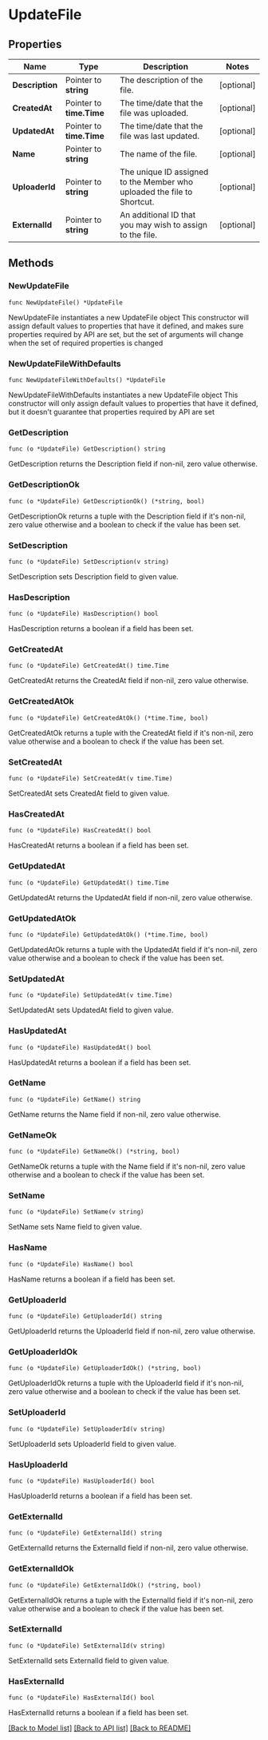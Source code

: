 # UpdateFile

## Properties

Name | Type | Description | Notes
------------ | ------------- | ------------- | -------------
**Description** | Pointer to **string** | The description of the file. | [optional] 
**CreatedAt** | Pointer to **time.Time** | The time/date that the file was uploaded. | [optional] 
**UpdatedAt** | Pointer to **time.Time** | The time/date that the file was last updated. | [optional] 
**Name** | Pointer to **string** | The name of the file. | [optional] 
**UploaderId** | Pointer to **string** | The unique ID assigned to the Member who uploaded the file to Shortcut. | [optional] 
**ExternalId** | Pointer to **string** | An additional ID that you may wish to assign to the file. | [optional] 

## Methods

### NewUpdateFile

`func NewUpdateFile() *UpdateFile`

NewUpdateFile instantiates a new UpdateFile object
This constructor will assign default values to properties that have it defined,
and makes sure properties required by API are set, but the set of arguments
will change when the set of required properties is changed

### NewUpdateFileWithDefaults

`func NewUpdateFileWithDefaults() *UpdateFile`

NewUpdateFileWithDefaults instantiates a new UpdateFile object
This constructor will only assign default values to properties that have it defined,
but it doesn't guarantee that properties required by API are set

### GetDescription

`func (o *UpdateFile) GetDescription() string`

GetDescription returns the Description field if non-nil, zero value otherwise.

### GetDescriptionOk

`func (o *UpdateFile) GetDescriptionOk() (*string, bool)`

GetDescriptionOk returns a tuple with the Description field if it's non-nil, zero value otherwise
and a boolean to check if the value has been set.

### SetDescription

`func (o *UpdateFile) SetDescription(v string)`

SetDescription sets Description field to given value.

### HasDescription

`func (o *UpdateFile) HasDescription() bool`

HasDescription returns a boolean if a field has been set.

### GetCreatedAt

`func (o *UpdateFile) GetCreatedAt() time.Time`

GetCreatedAt returns the CreatedAt field if non-nil, zero value otherwise.

### GetCreatedAtOk

`func (o *UpdateFile) GetCreatedAtOk() (*time.Time, bool)`

GetCreatedAtOk returns a tuple with the CreatedAt field if it's non-nil, zero value otherwise
and a boolean to check if the value has been set.

### SetCreatedAt

`func (o *UpdateFile) SetCreatedAt(v time.Time)`

SetCreatedAt sets CreatedAt field to given value.

### HasCreatedAt

`func (o *UpdateFile) HasCreatedAt() bool`

HasCreatedAt returns a boolean if a field has been set.

### GetUpdatedAt

`func (o *UpdateFile) GetUpdatedAt() time.Time`

GetUpdatedAt returns the UpdatedAt field if non-nil, zero value otherwise.

### GetUpdatedAtOk

`func (o *UpdateFile) GetUpdatedAtOk() (*time.Time, bool)`

GetUpdatedAtOk returns a tuple with the UpdatedAt field if it's non-nil, zero value otherwise
and a boolean to check if the value has been set.

### SetUpdatedAt

`func (o *UpdateFile) SetUpdatedAt(v time.Time)`

SetUpdatedAt sets UpdatedAt field to given value.

### HasUpdatedAt

`func (o *UpdateFile) HasUpdatedAt() bool`

HasUpdatedAt returns a boolean if a field has been set.

### GetName

`func (o *UpdateFile) GetName() string`

GetName returns the Name field if non-nil, zero value otherwise.

### GetNameOk

`func (o *UpdateFile) GetNameOk() (*string, bool)`

GetNameOk returns a tuple with the Name field if it's non-nil, zero value otherwise
and a boolean to check if the value has been set.

### SetName

`func (o *UpdateFile) SetName(v string)`

SetName sets Name field to given value.

### HasName

`func (o *UpdateFile) HasName() bool`

HasName returns a boolean if a field has been set.

### GetUploaderId

`func (o *UpdateFile) GetUploaderId() string`

GetUploaderId returns the UploaderId field if non-nil, zero value otherwise.

### GetUploaderIdOk

`func (o *UpdateFile) GetUploaderIdOk() (*string, bool)`

GetUploaderIdOk returns a tuple with the UploaderId field if it's non-nil, zero value otherwise
and a boolean to check if the value has been set.

### SetUploaderId

`func (o *UpdateFile) SetUploaderId(v string)`

SetUploaderId sets UploaderId field to given value.

### HasUploaderId

`func (o *UpdateFile) HasUploaderId() bool`

HasUploaderId returns a boolean if a field has been set.

### GetExternalId

`func (o *UpdateFile) GetExternalId() string`

GetExternalId returns the ExternalId field if non-nil, zero value otherwise.

### GetExternalIdOk

`func (o *UpdateFile) GetExternalIdOk() (*string, bool)`

GetExternalIdOk returns a tuple with the ExternalId field if it's non-nil, zero value otherwise
and a boolean to check if the value has been set.

### SetExternalId

`func (o *UpdateFile) SetExternalId(v string)`

SetExternalId sets ExternalId field to given value.

### HasExternalId

`func (o *UpdateFile) HasExternalId() bool`

HasExternalId returns a boolean if a field has been set.


[[Back to Model list]](../README.md#documentation-for-models) [[Back to API list]](../README.md#documentation-for-api-endpoints) [[Back to README]](../README.md)



